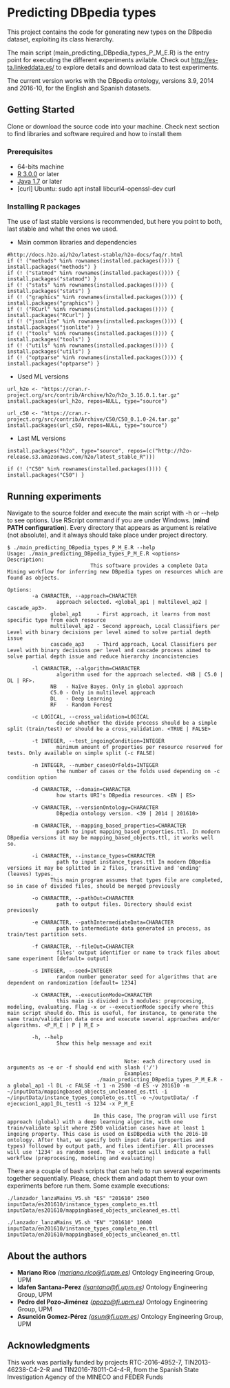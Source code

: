 # Predicting DBpedia types

This project contains the code for generating new types on the DBpedia dataset, exploiting its class hierarchy. 

The main script (main_predicting_DBpedia_types_P_M_E.R) is the entry point for executing the different experiments avilable. Check out http://es-ta.linkeddata.es/ to explore details and download data to test experiments. 

The current version works with the DBpedia ontology, versions 3.9, 2014 and 2016-10, for the English and Spanish datasets.

## Getting Started
Clone or download the source code into your machine. Check next section to find libraries and software required and how to install them

### Prerequisites

* 64-bits machine
* [R 3.0.0](https://www.r-project.org/ ) or later
* [Java 1.7](https://www.java.com/es/download/) or later
* [curl] Ubuntu: sudo apt install libcurl4-openssl-dev curl  


 
### Installing R packages
The use of last stable versions is recommended, but here you point to both, last stable and what the ones we used.

* Main common libraries and dependencies
```
#http://docs.h2o.ai/h2o/latest-stable/h2o-docs/faq/r.html
if (! ("methods" %in% rownames(installed.packages()))) { install.packages("methods") }
if (! ("statmod" %in% rownames(installed.packages()))) { install.packages("statmod") }
if (! ("stats" %in% rownames(installed.packages()))) { install.packages("stats") }
if (! ("graphics" %in% rownames(installed.packages()))) { install.packages("graphics") }
if (! ("RCurl" %in% rownames(installed.packages()))) { install.packages("RCurl") }
if (! ("jsonlite" %in% rownames(installed.packages()))) { install.packages("jsonlite") }
if (! ("tools" %in% rownames(installed.packages()))) { install.packages("tools") }
if (! ("utils" %in% rownames(installed.packages()))) { install.packages("utils") }
if (! ("optparse" %in% rownames(installed.packages()))) { install.packages("optparse") }
```

* Used ML versions
```
url_h2o <- "https://cran.r-project.org/src/contrib/Archive/h2o/h2o_3.16.0.1.tar.gz"
install.packages(url_h2o, repos=NULL, type="source")

url_c50 <- "https://cran.r-project.org/src/contrib/Archive/C50/C50_0.1.0-24.tar.gz"
install.packages(url_c50, repos=NULL, type="source")
```

* Last ML versions
```
install.packages("h2o", type="source", repos=(c("http://h2o-release.s3.amazonaws.com/h2o/latest_stable_R")))

if (! ("C50" %in% rownames(installed.packages()))) { install.packages("C50") }
```

 
## Running experiments
Navigate to the source folder and execute the main script with -h or --help to see options. Use RScript command if you are under Windows. (**mind PATH configuration**). Every directory that appears as argument is relative (not absolute), and it always should take place under project directory.
```
$ ./main_predicting_DBpedia_types_P_M_E.R --help
Usage: ./main_predicting_DBpedia_types_P_M_E.R <options>
Description:
                           This software provides a complete Data Mining workflow for inferring new DBpedia types on resources which are found as objects.

Options:
        -a CHARACTER, --approach=CHARACTER
                approach selected. <global_ap1 | multilevel_ap2 | cascade_ap3>.
              global_ap1     - First approach, it learns from most specific type from each resource
              multilevel_ap2 - Second approach, Local Classifiers per Level with binary decisions per level aimed to solve partial depth issue
              cascade_ap3    - Third approach, Local Classifiers per Level with binary decisions per level and cascade process aimed to solve partial depth issue and reduce hierarchy inconcistencies

        -l CHARACTER, --algorithm=CHARACTER
                algorithm used for the approach selected. <NB | C5.0 | DL | RF>.
              NB   - Naïve Bayes. Only in global approach
              C5.0 - Only in multilevel approach
              DL   - Deep Learning
              RF   - Random Forest

        -c LOGICAL, --cross_validation=LOGICAL
                decide whether the divide process should be a simple split (train/test) or should be a cross_validation. <TRUE | FALSE>

        -t INTEGER, --test_ingoingCondition=INTEGER
                minimum amount of properties per resource reserved for tests. Only available on simple split (-c FALSE)

        -n INTEGER, --number_casesOrFolds=INTEGER
                the number of cases or the folds used depending on -c condition option

        -d CHARACTER, --domain=CHARACTER
                how starts URI's DBpedia resources. <EN | ES>

        -v CHARACTER, --versionOntology=CHARACTER
                DBpedia ontology version. <39 | 2014 | 201610>

        -m CHARACTER, --mapping_based_properties=CHARACTER
                path to input mapping_based_properties.ttl. In modern DBpedia versions it may be mapping_based_objects.ttl, it works well so.

        -i CHARACTER, --instance_types=CHARACTER
                path to input instance_types.ttl In modern DBpedia versions it may be splitted in 2 files, transitive and 'ending' (leaves) types.
              This main program assumes that types file are completed, so in case of divided files, should be merged previously

        -o CHARACTER, --pathOut=CHARACTER
                path to output files. Directory should exist previously

        -e CHARACTER, --pathIntermediateData=CHARACTER
                path to intermediate data generated in process, as train/test partition sets.

        -f CHARACTER, --fileOut=CHARACTER
                files' output identifier or name to track files about same experiment [default= output]

        -s INTEGER, --seed=INTEGER
                random number generator seed for algorithms that are dependent on randomization [default= 1234]

        -x CHARACTER, --executionMode=CHARACTER
                this main is divided in 3 modules: preprocesing, modeling, evaluating. Flag -x or --executionMode specify where this main script should do. This is useful, for instance, to generate the same train/validation data once and execute several approaches and/or algorithms. <P_M_E | P | M_E >

        -h, --help
                Show this help message and exit


                                      Note: each directory used in arguments as -e or -f should end with slash ('/')
                                      Examples:
                             ./main_predicting_DBpedia_types_P_M_E.R -a global_ap1 -l DL -c FALSE -t 1 -n 2500 -d ES -v 201610 -m ~/inputData/mappingbased_objects_uncleaned_es.ttl -i ~/inputData/instance_types_completo_es.ttl -o ~/outputData/ -f ejecucion1_app1_DL_test1 -s 1234 -x P_M_E

                            In this case, The program will use first approach (global) with a deep learning algoritm, with one train/validate split where 2500 validation cases have at least 1 ingoing property. This case is used on EsDBpedia with the 2016-10 ontology. After that, we specify both input data (properties and types) followed by output path, and files identifier. All processes will use '1234' as random seed. The -x option will indicate a full workflow (preprocesing, modeling and evaluating)

```
There are a couple of bash scripts that can help to run several experiments together sequentially. Please, check them and adapt them to your own experiments before run them. Some example executions:
```
./lanzador_lanzaMains_V5.sh "ES" "201610" 2500 inputData/es201610/instance_types_completo_es.ttl inputData/es201610/mappingbased_objects_uncleaned_es.ttl

./lanzador_lanzaMains_V5.sh "EN" "201610" 10000 inputData/en201610/instance_types_completo_en.ttl inputData/en201610/mappingbased_objects_uncleaned_en.ttl
```

## About the authors
* **Mariano Rico**	*(mariano.rico@fi.upm.es)* Ontology Engineering Group, UPM
* **Idafen Santana-Perez**	*(isantana@fi.upm.es)* Ontology Engineering Group, UPM
* **Pedro del Pozo-Jiménez**	*(ppozo@fi.upm.es)* Ontology Engineering Group, UPM
* **Asunción Gomez-Pérez**	*(asun@fi.upm.es)* Ontology Engineering Group, UPM

## Acknowledgments
This work was partially funded by projects RTC-2016-4952-7, TIN2013-46238-C4-2-R and TIN2016-78011-C4-4-R, from the Spanish State Investigation Agency of the MINECO and FEDER Funds

